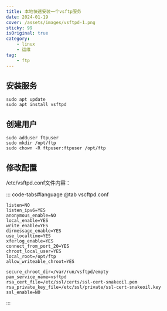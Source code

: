 ```yaml
---
title: 本地快速安装一个vsftp服务
date: 2024-01-19
cover: /assets/images/vsftpd-1.png
sticky: 99
isOriginal: true
category:
    - linux
    - 运维
tag: 
    - ftp
---
```


## 安装服务

```shell
sudo apt update
sudo apt install vsftpd
```

## 创建用户

```shell
sudo adduser ftpuser
sudo mkdir /opt/ftp
sudo chown -R ftpuser:ftpuser /opt/ftp 
```

## 修改配置

/etc/vsftpd.conf文件内容：

::: code-tabs#language
@tab vscftpd.conf

```config
listen=NO
listen_ipv6=YES
anonymous_enable=NO
local_enable=YES
write_enable=YES
dirmessage_enable=YES
use_localtime=YES
xferlog_enable=YES
connect_from_port_20=YES
chroot_local_user=YES
local_root=/opt/ftp
allow_writeable_chroot=YES

secure_chroot_dir=/var/run/vsftpd/empty
pam_service_name=vsftpd
rsa_cert_file=/etc/ssl/certs/ssl-cert-snakeoil.pem
rsa_private_key_file=/etc/ssl/private/ssl-cert-snakeoil.key
ssl_enable=NO
```

:::
